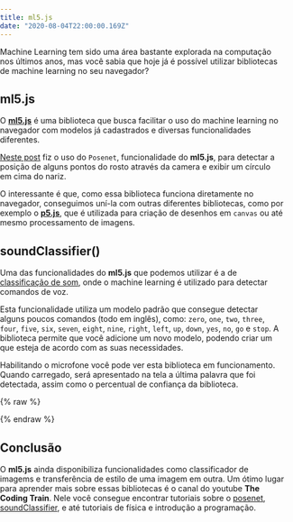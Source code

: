 ```yaml
---
title: ml5.js
date: "2020-08-04T22:00:00.169Z"
---
```


Machine Learning tem sido uma área bastante explorada na computação nos últimos anos, mas você sabia que hoje já é possível utilizar bibliotecas de machine learning no seu navegador?

## ml5.js

O [__ml5.js__](https://ml5js.org/) é uma biblioteca que busca facilitar o uso do machine learning no navegador com modelos já cadastrados e diversas funcionalidades diferentes.

[Neste post](https://cgreinhold.dev/2020/07/14/nose/) fiz o uso do `Posenet`, funcionalidade do __ml5.js__, para detectar a posição de alguns pontos do rosto através da camera e exibir um círculo em cima do nariz.

O interessante é que, como essa biblioteca funciona diretamente no navegador, conseguimos uní-la com outras diferentes bibliotecas, como por exemplo o [__p5.js__](https://p5js.org/), que é utilizada para criação de desenhos em `canvas` ou até mesmo processamento de imagens.

## soundClassifier()

Uma das funcionalidades do __ml5.js__ que podemos utilizar é a de [classificação de som](https://ml5js.org/reference/api-soundClassifier/), onde o machine learning é utilizado para detectar comandos de voz.

Esta funcionalidade utiliza um modelo padrão que consegue detectar alguns poucos comandos (todo em inglês), como: `zero`, `one`, `two`, `three`, `four`, `five`, `six`, `seven`, `eight`, `nine`, `right`, `left`, `up`, `down`, `yes`, `no`, `go` e `stop`. A biblioteca permite que você adicione um novo modelo, podendo criar um que esteja de acordo com as suas necessidades.

Habilitando o microfone você pode ver esta biblioteca em funcionamento. Quando carregado, será apresentado na tela a última palavra que foi detectada, assim como o percentual de confiança da biblioteca.

{% raw %}
<div id="parent"></div>
<style>
html, body {
  margin: 0;
  padding: 0;
}
canvas {
  display: block;
}
</style>
<script src="https://cdnjs.cloudflare.com/ajax/libs/p5.js/0.7.3/p5.min.js"></script>
<script src="https://cdnjs.cloudflare.com/ajax/libs/p5.js/0.7.3/addons/p5.dom.min.js"></script>
<script src="https://cdnjs.cloudflare.com/ajax/libs/p5.js/0.7.3/addons/p5.sound.min.js"></script>
<meta charset="utf-8" />
<script src="https://unpkg.com/ml5@0.3.1/dist/ml5.min.js"></script>
<script>
let soundClassifier;
let resultP;
function preload() {
  let options = { probabilityThreshold: 0.95 };
  soundClassifier = ml5.soundClassifier('SpeechCommands18w', options); 
}
function setup() {
  const parent = document.getElementById("parent");
  resultP = createP('carregando...');
  resultP.style('font-size','32pt');
  resultP.parent(parent);
  soundClassifier.classify(gotResults);
}
function gotResults(error, results) {
  resultP.html(`${results[0].label}: ${(results[0].confidence * 100).toFixed(2)}%`);
}
</script>
{% endraw %}

## Conclusão

O __ml5.js__ ainda disponibiliza funcionalidades como classificador de imagems e transferência de estilo de uma imagem em outra. Um ótimo lugar para aprender mais sobre essas bibliotecas é o canal do youtube __The Coding Train__. Nele você consegue encontrar tutoriais sobre o [posenet](https://www.youtube.com/watch?v=OIo-DIOkNVg), [soundClassifier](https://www.youtube.com/watch?v=cO4UP2dX944), e até tutoriais de física e introdução a programação.